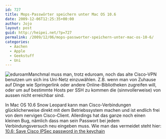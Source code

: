 ```yaml
---
id: 727
title: Mops-Passwörter speichern unter Mac OS 10.6
date: 2009-12-06T12:25:35+00:00
author: Jojo
layout: post
guid: http://heipei.net/?p=727
permalink: /2009/12/06/mops-passworter-speichern-unter-mac-os-10-6/
categories:
  - Aachen
  - Apple
  - Geekstuff
  - Uni
---
```

<img src="https://heipei.net/weblog/eduroam.gif" class="alignleft" alt="eduroam" />Manchmal muss man, trotz eduroam, noch das alte Cisco-VPN benutzen um sich ins Uni-Netz einzuwählen. Z.B. wenn man von Zuhause auf Dinge wie Springerlink oder andere Online-Bibliotheken zugreifen will, oder um auf bestimmte Hosts per SSH zu kommen die (sinnvollerweise) von aussen nicht erreichbar sind.
  
In Mac OS 10.6 Snow Leopard kann man Cisco-Verbindungen glücklicherweise direkt mit dem Betriebssystem machen und ist endlich frei von dem nervigen Cisco-Client. Allerdings hat das ganze noch einen kleinen Bug, nämlich dass man sein Passwort bei jedem Verbindungsversuch neu eingeben muss. Wie man das vermeidet steht hier: [10.6: Save Cisco IPSec password in the keychain](http://www.macosxhints.com/article.php?story=2009082703155512)
